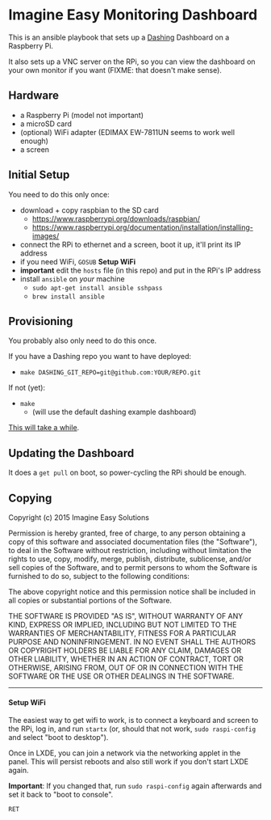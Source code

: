 # Imagine Easy Monitoring Dashboard

This is an ansible playbook that sets up a
[Dashing](https://github.com/Shopify/dashing) Dashboard on a Raspberry Pi.

It also sets up a VNC server on the RPi, so you can view the dashboard on
your own monitor if you want (FIXME: that doesn't make sense).

## Hardware

* a Raspberry Pi (model not important)
* a microSD card
* (optional) WiFi adapter (EDIMAX EW-7811UN seems to work well enough)
* a screen

## Initial Setup

You need to do this only once:

* download + copy raspbian to the SD card
  * https://www.raspberrypi.org/downloads/raspbian/
  * https://www.raspberrypi.org/documentation/installation/installing-images/
* connect the RPi to ethernet and a screen, boot it up, it'll print its IP address
* if you need WiFi, `GOSUB` **Setup WiFi**
* **important** edit the `hosts` file (in this repo) and put in the RPi's IP address
* install `ansible` on *your* machine
  * `sudo apt-get install ansible sshpass`
  * `brew install ansible`

## Provisioning

You probably also only need to do this once.

If you have a Dashing repo you want to have deployed:

* `make DASHING_GIT_REPO=git@github.com:YOUR/REPO.git`

If not (yet):

* `make`
  * (will use the default dashing example dashboard)

[This will take a while](https://youtu.be/dZ2DyQv-l78?list=PL3Pc3O3kb9q9UVknoSUoqG2sJ_jN3F6yb).

## Updating the Dashboard

It does a `get pull` on boot, so power-cycling the RPi should be enough.

## Copying

Copyright (c) 2015 Imagine Easy Solutions

Permission is hereby granted, free of charge, to any person obtaining a copy of
this software and associated documentation files (the "Software"), to deal in
the Software without restriction, including without limitation the rights to
use, copy, modify, merge, publish, distribute, sublicense, and/or sell copies
of the Software, and to permit persons to whom the Software is furnished to do
so, subject to the following conditions:

The above copyright notice and this permission notice shall be included in all
copies or substantial portions of the Software.

THE SOFTWARE IS PROVIDED "AS IS", WITHOUT WARRANTY OF ANY KIND, EXPRESS OR
IMPLIED, INCLUDING BUT NOT LIMITED TO THE WARRANTIES OF MERCHANTABILITY,
FITNESS FOR A PARTICULAR PURPOSE AND NONINFRINGEMENT. IN NO EVENT SHALL THE
AUTHORS OR COPYRIGHT HOLDERS BE LIABLE FOR ANY CLAIM, DAMAGES OR OTHER
LIABILITY, WHETHER IN AN ACTION OF CONTRACT, TORT OR OTHERWISE, ARISING FROM,
OUT OF OR IN CONNECTION WITH THE SOFTWARE OR THE USE OR OTHER DEALINGS IN THE
SOFTWARE.


---

#### Setup WiFi

The easiest way to get wifi to work, is to connect a keyboard and screen to the
RPi, log in, and run `startx` (or, should that not work, `sudo raspi-config`
and select "boot to desktop").

Once in LXDE, you can join a network via the networking applet in the panel.
This will persist reboots and also still work if you don't start LXDE again.

**Important**: If you changed that, run `sudo raspi-config` again afterwards
and set it back to "boot to console".

`RET`
